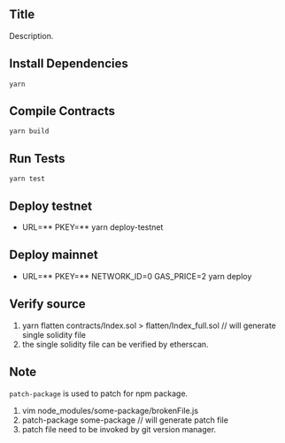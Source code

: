 
## Title

Description.

## Install Dependencies

```shell
yarn
```

## Compile Contracts

```shell
yarn build
```

## Run Tests

```shell
yarn test
```

## Deploy testnet

* URL=** PKEY=** yarn deploy-testnet

## Deploy mainnet

* URL=** PKEY=** NETWORK_ID=0 GAS_PRICE=2 yarn deploy

## Verify source

1. yarn flatten contracts/Index.sol > flatten/Index_full.sol // will generate single solidity file
2. the single solidity file can be verified by etherscan.

## Note

`patch-package` is used to patch for npm package.

1. vim node_modules/some-package/brokenFile.js
2. patch-package some-package  // will generate patch file
3. patch file need to be invoked by git version manager.
